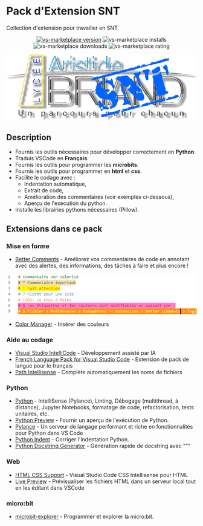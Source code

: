 # Pack d'Extension SNT
Collection  d'extension pour travailler en SNT.
<p align="center">
<a href="https://github.com/FrankSAURET/abriand-snt"><img src="https://badgen.net/vs-marketplace/v/electropol-fr.abriand-snt?icon=github" alt="vs-marketplace version"></a>
<img src="https://badgen.net/vs-marketplace/i/electropol-fr.abriand-snt" alt="vs-marketplace installs">
<img src="https://badgen.net/vs-marketplace/d/electropol-fr.abriand-snt" alt="vs-marketplace downloads">
<img src="https://badgen.net/vs-marketplace/rating/electropol-fr.abriand-snt" alt="vs-marketplace rating">
</p>

![Logo](image/Abriand-SNT.png)

## Description
* Fournis les outils nécessaires pour développer correctement en **Python**. 
* Traduis VSCode en **Français**.
* Fournis les outils pour programmer les **microbits**.
* Fournis les outils pour programmer en **html** et **css**.
* Facilite le codage avec :
    * Indentation automatique, 
    * Extrait de code, 
    * Amélioration des commentaires (voir exemples ci-dessous),
    * Aperçu de l'exécution du python.
* Installe les librairies pythons nécessaires (Pillow).

## Extensions dans ce pack
### Mise en forme
* [Better Comments](https://marketplace.visualstudio.com/items?itemName=aaron-bond.better-comments) - Améliorez vos commentaires de code en annotant avec des alertes, des informations, des tâches à faire et plus encore !

![Code annoté](image/better-comments.png)
* [Color Manager](https://marketplace.visualstudio.com/items?itemName=RoyAction.color-manager) - Insérer des couleurs
### Aide au codage
* [Visual Studio IntelliCode](https://marketplace.visualstudio.com/items?itemName=VisualStudioExptTeam.vscodeintellicode) - Développement assisté par IA
* [French Language Pack for Visual Studio Code](https://marketplace.visualstudio.com/items?itemName=MS-CEINTL.vscode-language-pack-fr ) - Extension de pack de langue pour le français
* [Path Intellisense](https://marketplace.visualstudio.com/items?itemName=christian-kohler.path-intellisense) - Complète automatiquement les noms de fichiers
### Python
* [Python](https://marketplace.visualstudio.com/items?itemName=ms-python.python) - IntelliSense (Pylance), Linting, Débogage (multithread, à distance), Jupyter Notebooks, formatage de code, refactorisation, tests unitaires, etc.
* [Python Preview](https://marketplace.visualstudio.com/items?itemName=dongli.python-preview) - Fournir un aperçu de l'exécution de Python.
* [Pylance](https://marketplace.visualstudio.com/items?itemName=ms-python.vscode-pylance) - Un serveur de langage performant et riche en fonctionnalités pour Python dans VS Code
* [Python Indent](https://marketplace.visualstudio.com/items?itemName=KevinRose.vsc-python-indent) - Corriger l'indentation Python.
* [Python Docstring Generator](https://marketplace.visualstudio.com/items?itemName=njpwerner.autodocstring) - Génération rapide de docstring avec """
### Web
* [HTML CSS Support](https://marketplace.visualstudio.com/items?itemName=ecmel.vscode-html-css) - Visual Studio Code CSS Intellisense pour HTML
* [Live Preview](https://marketplace.visualstudio.com/items?itemName=ms-vscode.live-server) - Prévisualiser les fichiers HTML dans un serveur local tout en les éditant dans VSCode
### micro:bit
* [microbit-explorer](https://marketplace.visualstudio.com/items?itemName=electropol-fr.microbit-explorer) - Programmer et explorer la micro:bit.



